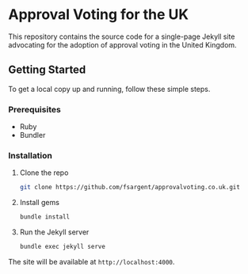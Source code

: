 # Approval Voting for the UK

This repository contains the source code for a single-page Jekyll site advocating for the adoption of approval voting in the United Kingdom.

## Getting Started

To get a local copy up and running, follow these simple steps.

### Prerequisites

*   Ruby
*   Bundler

### Installation

1.  Clone the repo
    ```sh
	git clone https://github.com/fsargent/approvalvoting.co.uk.git
    ```
2.  Install gems
    ```sh
    bundle install
    ```
3.  Run the Jekyll server
    ```sh
    bundle exec jekyll serve
    ```

The site will be available at `http://localhost:4000`.
